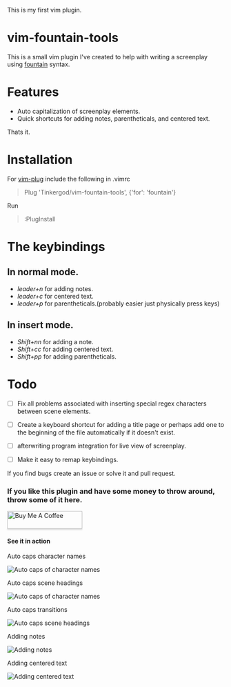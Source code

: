 This is my first vim plugin.
# vim-fountain-tools
This is a small vim plugin I've created to help with writing a screenplay using [fountain](https://fountain.io/) syntax.

# Features
* Auto capitalization of screenplay elements.
* Quick shortcuts for adding notes, parentheticals, and centered text.

Thats it.

# Installation
For [vim-plug](https://github.com/junegunn/vim-plug)
include the following in .vimrc
> Plug 'Tinkergod/vim-fountain-tools', {'for': 'fountain'}

Run
> :PlugInstall

# The keybindings
## In normal mode.

* _leader+n_ for adding notes.
* _leader+c_ for centered text.
* _leader+p_ for parentheticals.(probably easier just physically press keys)

## In insert mode.

* _Shift+nn_ for adding a note.
* _Shift+cc_ for adding centered text.
* _Shift+pp_ for adding parentheticals.

# Todo
- [ ] Fix all problems associated with inserting special regex characters between scene elements.
- [ ] Create a keyboard shortcut for adding a title page or perhaps add one to the beginning of the file automatically if it doesn't exist.
- [ ] afterwriting program integration for live view of screenplay.
- [ ] Make it easy to remap keybindings.


If you find bugs create an issue or solve it and pull request.

### If you like this plugin and have some money to throw around, throw some of it here.

<a href="https://www.buymeacoffee.com/3IEeHYx4G" target="_blank"><img src="https://www.buymeacoffee.com/assets/img/custom_images/orange_img.png" alt="Buy Me A Coffee" style="height: 41px !important;width: 174px !important;box-shadow: 0px 3px 2px 0px rgba(190, 190, 190, 0.5) !important;-webkit-box-shadow: 0px 3px 2px 0px rgba(190, 190, 190, 0.5) !important;" ></a>

#### See it in action

Auto caps character names

![Auto caps of character names](https://i.imgur.com/IH1GRPH.gif)

Auto caps scene headings

![Auto caps of character names](https://i.imgur.com/NCl4jpW.gif)

Auto caps transitions

![Auto caps scene headings](https://i.imgur.com/3HW7Peo.gif)

Adding notes

![Adding notes](https://i.imgur.com/BdUz0Pg.gif)

Adding centered text

![Adding centered text](https://i.imgur.com/PQvSUDC.gif)
